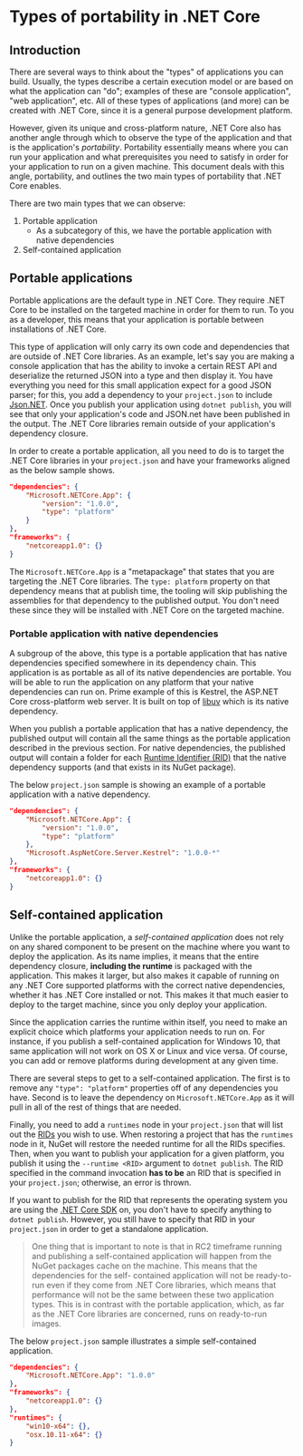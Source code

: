 # Types of portability in .NET Core

## Introduction
There are several ways to think about the "types" of applications you can build. Usually, the types describe 
a certain execution model or are based on what the application can "do"; examples of these are "console application", 
"web application", etc. All of these types of applications (and more) can be created with .NET Core, since it is 
a general purpose development platform.

However, given its unique and cross-platform nature, .NET Core also has another angle through which to observe the type of the application 
and that is the application's *portability*. Portability essentially means where you can run your application and what 
prerequisites you need to satisfy in order for your application to run on a given machine.
This document deals with this angle, portability, and outlines the two main types of portability that .NET Core enables. 

There are two main types that we can observe: 

1. Portable application
    * As a subcategory of this, we have the portable application with native dependencies
2. Self-contained application

## Portable applications
Portable applications are the default type in .NET Core. They require .NET Core to be installed on the targeted machine 
in order for them to run. To you as a developer, this means that your application is portable between installations of 
.NET Core. 

This type of application will only carry its own code and dependencies that are outside of .NET Core libraries. 
As an example, let's say you are making a console application that has the ability to invoke a certain REST API 
and deserialize the returned JSON into a type and then display it. You have everything you need for this small 
application expect for a good JSON parser; for this, you add a dependency to your `project.json` to include 
[Json.NET](https://www.nuget.org/packages/Newtonsoft.Json/). Once you publish your application using `dotnet publish`, 
you will see that only your application's code and JSON.net have been published in the output. 
The .NET Core libraries remain outside of your application's dependency closure. 

In order to create a portable application, all you need to do is to target the .NET Core libraries in your `project.json`
and have your frameworks aligned as the below sample shows. 

```json
"dependencies": {
    "Microsoft.NETCore.App": {  
        "version": "1.0.0",
        "type": "platform"
    }
},
"frameworks": {
    "netcoreapp1.0": {}
}
```

The `Microsoft.NETCore.App` is a "metapackage" that states that you are targeting the .NET Core libraries. The `type: platform` 
property on that dependency means that at publish time, the tooling will skip publishing the assemblies for that dependency 
to the published output. You don't need these since they will be installed with .NET Core on the targeted machine. 

### Portable application with native dependencies
A subgroup of the above, this type is a portable application that has native dependencies specified 
somewhere in its dependency chain. This application is as portable as all of its native dependencies 
are portable. You will be able to run the application on any platform that your native dependencies can 
run on. Prime example of this is Kestrel, the ASP.NET Core cross-platform web server. It is built on top of 
[libuv](https://github.com/libuv/libuv) which is its native dependency. 

When you publish a portable application that has a native dependency, the published output will contain 
all the same things as the portable application described in the previous section. For native dependencies, 
the published output will contain a folder for each [Runtime Identifier (RID)](#what-are-rids) that the native dependency supports 
(and that exists in its NuGet package). 

The below `project.json` sample is showing an example of a portable application with a native dependency. 

```json
"dependencies": {
    "Microsoft.NETCore.App": {  
        "version": "1.0.0",
        "type": "platform"
    },
    "Microsoft.AspNetCore.Server.Kestrel": "1.0.0-*"
},
"frameworks": {
    "netcoreapp1.0": {}
}
```

## Self-contained application
Unlike the portable application, a *self-contained application* does not rely on any shared component to 
be present on the machine where you want to deploy the application. As its name implies, it means that 
the entire dependency closure, **including the runtime** is packaged with the application. This makes 
it larger, but also makes it capable of running on any .NET Core supported platforms with the correct 
native dependencies, whether it has .NET Core installed or not. This makes it that much 
easier to deploy to the target machine, since you only deploy your application. 

Since the application carries the runtime within itself, you need to make an explicit choice which platforms your application 
needs to run on. For instance, if you publish a self-contained application for Windows 10, that same application will 
not work on OS X or Linux and vice versa. Of course, you can add or remove platforms during development at any given time. 

There are several steps to get to a self-contained application. The first is to remove any `"type": "platform"` properties 
off of any dependencies you have. Second is to leave the dependency on `Microsoft.NETCore.App` as it will pull in
all of the rest of things that are needed. 

Finally, you need to add a `runtimes` node in your `project.json` that will list out the 
[RIDs](rid-catalog.md#what-are-rids) you wish to use. When restoring a project that has the `runtimes` node in it, NuGet 
will restore the needed runtime for all the RIDs specifies. Then, when you want to publish your application for a given platform,
you publish it using the `--runtime <RID>` argument to `dotnet publish`. The RID specified in the 
command invocation **has to be** an RID that is specified in your `project.json`; otherwise, an error is thrown. 

If you want to publish for the RID that represents the operating system you are using the [.NET Core SDK](core-sdk/index.md) 
on, you don't have to specify anything to `dotnet publish`. However, you still have to specify that RID in your 
`project.json` in order to get a standalone application. 

> One thing that is important to note is that in RC2 timeframe running and publishing a self-contained 
> application will happen from the NuGet packages cache on the machine. This means that the dependencies for the self-
>contained application will not be ready-to-run even if they come from .NET Core libraries, which means that performance 
> will not be the same between these two application types. This is in contrast with the 
> portable application, which, as far as the .NET Core libraries are concerned, runs on ready-to-run images. 

The below `project.json` sample illustrates a simple self-contained application. 

```json
"dependencies": {
    "Microsoft.NETCore.App": "1.0.0"
},
"frameworks": {
    "netcoreapp1.0": {}
},
"runtimes": {
    "win10-x64": {},
    "osx.10.11-x64": {}
}
```


